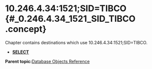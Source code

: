 # 10.246.4.34:1521;SID=TIBCO {#_0.246.4.34_1521_SID_TIBCO .concept}

Chapter contains destinations which use 10.246.4.34:1521;SID=TIBCO.

-   **[SELECT](../../../crossref/dbo/dboRef/Group_Id162.md)**  


**Parent topic:**[Database Objects Reference](../../../crossref/dbo/dboRef/DBO_ref.md)

